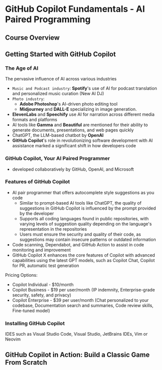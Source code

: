 # GitHub Copilot Fundamentals - AI Paired Programming
## Course Overview
## Getting Started with GitHub Copilot
### The Age of AI 
  The pervasive influence of AI across various industries
  + `Music and Podcast industry`: **Spotify**'s use of AI for podcast translation and personalized music curation (New AI DJ)
  + `Photo industry`: 
    + **Adobe Photoshop**'s AI-driven photo editing tool
    + **Midjourney** and **DALL-E** specializing in image generation.
  + **ElevenLabs** and **Speechify** use AI for narration across different media formats and platforms
  + AI tools like **Gamma** and **Beautiful** are mentioned for their ability to generate documents, presentations, and web pages quickly
  + ChatGPT, the LLM-based chatbot by **OpenAI**
  + **GitHub Copilot**'s role in revolutionizing software development with AI assistance marked a significant shift in how developers code

### GitHub Copilot, Your AI Paired Programmer  
  + developed collaboratively by GitHub, OpenAI, and Microsoft

### Features of GitHub Copilot
  + AI pair programmer that offers autocomplete style suggestions as you code
    + Similar to prompt-based AI tools like ChatGPT, the quality of suggestions in GitHub Copilot is influenced by the prompt provided by the developer
    + Supports all coding languages found in public repositories, with varying levels of suggestion quality depending on the language's representation in the repositories
    + Users must ensure the security and quality of their code, as suggestions may contain insecure patterns or outdated information
  + Code scanning, Dependabot, and GitHub Action to assist in code monitoring and improvement
  + GitHub Copilot X enhances the core features of Copilot with advanced capabilities using the latest GPT models, such as Copilot Chat, Copilot for PR, automatic test generation

  Pricing Options:
  + Copilot Individual - $10/month
  + Copilot Business - $19 per user/month (IP indemnity, Enterprise-grade security, safety, and privacy)
  + Copilot Enterprise - $39 per user/month (Chat personalized to your codebase, Documentation search and summaries, Code review skills, Fine-tuned model)

### Installing GitHub Copilot
  IDES such as Visual Studio Code, Visual Studio, JetBrains IDEs, Vim or Neovim

## GitHub Copilot in Action: Build a Classic Game From Scratch
